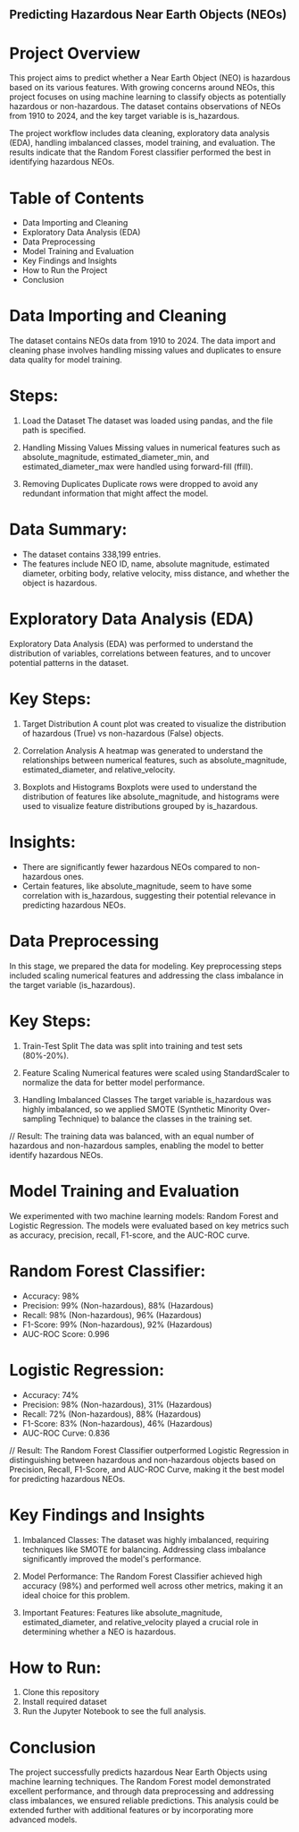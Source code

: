 ## Predicting Hazardous Near Earth Objects (NEOs)
# Project Overview
This project aims to predict whether a Near Earth Object (NEO) is hazardous based on its various features. With growing concerns around NEOs, this project focuses on using machine learning to classify objects as potentially hazardous or non-hazardous. The dataset contains observations of NEOs from 1910 to 2024, and the key target variable is is_hazardous.

The project workflow includes data cleaning, exploratory data analysis (EDA), handling imbalanced classes, model training, and evaluation. The results indicate that the Random Forest classifier performed the best in identifying hazardous NEOs.

# Table of Contents

* Data Importing and Cleaning
* Exploratory Data Analysis (EDA)
* Data Preprocessing
* Model Training and Evaluation
* Key Findings and Insights
* How to Run the Project
* Conclusion
  
# Data Importing and Cleaning
The dataset contains NEOs data from 1910 to 2024. The data import and cleaning phase involves handling missing values and duplicates to ensure data quality for model training.

# Steps:
1. Load the Dataset
The dataset was loaded using pandas, and the file path is specified.

2. Handling Missing Values
Missing values in numerical features such as absolute_magnitude, estimated_diameter_min, and estimated_diameter_max were handled using forward-fill (ffill).

3. Removing Duplicates
Duplicate rows were dropped to avoid any redundant information that might affect the model.

# Data Summary:
* The dataset contains 338,199 entries.
* The features include NEO ID, name, absolute magnitude, estimated diameter, orbiting body, relative velocity, miss distance, and whether the object is hazardous.

# Exploratory Data Analysis (EDA)
Exploratory Data Analysis (EDA) was performed to understand the distribution of variables, correlations between features, and to uncover potential patterns in the dataset.

# Key Steps:
1. Target Distribution
A count plot was created to visualize the distribution of hazardous (True) vs non-hazardous (False) objects.

2. Correlation Analysis
A heatmap was generated to understand the relationships between numerical features, such as absolute_magnitude, estimated_diameter, and relative_velocity.

3. Boxplots and Histograms
Boxplots were used to understand the distribution of features like absolute_magnitude, and histograms were used to visualize feature distributions grouped by is_hazardous.

# Insights:
* There are significantly fewer hazardous NEOs compared to non-hazardous ones.
* Certain features, like absolute_magnitude, seem to have some correlation with is_hazardous, suggesting their potential relevance in predicting hazardous NEOs.

# Data Preprocessing
In this stage, we prepared the data for modeling. Key preprocessing steps included scaling numerical features and addressing the class imbalance in the target variable (is_hazardous).

# Key Steps:
1. Train-Test Split
The data was split into training and test sets (80%-20%).

2. Feature Scaling
Numerical features were scaled using StandardScaler to normalize the data for better model performance.

3. Handling Imbalanced Classes
The target variable is_hazardous was highly imbalanced, so we applied SMOTE (Synthetic Minority Over-sampling Technique) to balance the classes in the training set.

// Result:
The training data was balanced, with an equal number of hazardous and non-hazardous samples, enabling the model to better identify hazardous NEOs.

# Model Training and Evaluation
We experimented with two machine learning models: Random Forest and Logistic Regression. The models were evaluated based on key metrics such as accuracy, precision, recall, F1-score, and the AUC-ROC curve.

# Random Forest Classifier:
* Accuracy: 98%
* Precision: 99% (Non-hazardous), 88% (Hazardous)
* Recall: 98% (Non-hazardous), 96% (Hazardous)
* F1-Score: 99% (Non-hazardous), 92% (Hazardous)
* AUC-ROC Score: 0.996

# Logistic Regression:
* Accuracy: 74%
* Precision: 98% (Non-hazardous), 31% (Hazardous)
* Recall: 72% (Non-hazardous), 88% (Hazardous)
* F1-Score: 83% (Non-hazardous), 46% (Hazardous)
* AUC-ROC Curve: 0.836

// Result:
The Random Forest Classifier outperformed Logistic Regression in distinguishing between hazardous and non-hazardous objects based on Precision, Recall, F1-Score, and AUC-ROC Curve, making it the best model for predicting hazardous NEOs.

# Key Findings and Insights
1. Imbalanced Classes: The dataset was highly imbalanced, requiring techniques like SMOTE for balancing. Addressing class imbalance significantly improved the model's performance.

2. Model Performance: The Random Forest Classifier achieved high accuracy (98%) and performed well across other metrics, making it an ideal choice for this problem.

3. Important Features: Features like absolute_magnitude, estimated_diameter, and relative_velocity played a crucial role in determining whether a NEO is hazardous.

# How to Run:
1. Clone this repository
2. Install required dataset
3. Run the Jupyter Notebook to see the full analysis.

# Conclusion
The project successfully predicts hazardous Near Earth Objects using machine learning techniques. The Random Forest model demonstrated excellent performance, and through data preprocessing and addressing class imbalances, we ensured reliable predictions. This analysis could be extended further with additional features or by incorporating more advanced models.
